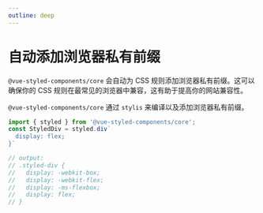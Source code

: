 ```yaml
---
outline: deep
---
```


# 自动添加浏览器私有前缀

`@vue-styled-components/core` 会自动为 CSS 规则添加浏览器私有前缀。这可以确保你的 CSS 规则在最常见的浏览器中兼容，这有助于提高你的网站兼容性。

`@vue-styled-components/core` 通过 `stylis` 来编译以及添加浏览器私有前缀。

```js
import { styled } from '@vue-styled-components/core';
const StyledDiv = styled.div`
  display: flex;
}`

// output:
// .styled-div {
//   display: -webkit-box;
//   display: -webkit-flex;
//   display: -ms-flexbox;
//   display: flex;
// }
```